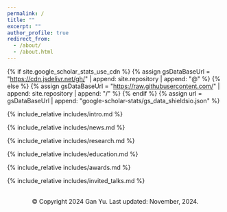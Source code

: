 ```yaml
---
permalink: /
title: ""
excerpt: ""
author_profile: true
redirect_from: 
  - /about/
  - /about.html
---
```


{% if site.google_scholar_stats_use_cdn %}
{% assign gsDataBaseUrl = "https://cdn.jsdelivr.net/gh/" | append: site.repository | append: "@" %}
{% else %}
{% assign gsDataBaseUrl = "https://raw.githubusercontent.com/" | append: site.repository | append: "/" %}
{% endif %}
{% assign url = gsDataBaseUrl | append: "google-scholar-stats/gs_data_shieldsio.json" %}


{% include_relative includes/intro.md %}

{% include_relative includes/news.md %}

{% include_relative includes/research.md %}

{% include_relative includes/education.md %}

{% include_relative includes/awards.md %}

{% include_relative includes/invited_talks.md %}

<center>
<script type='text/javascript' id='clustrmaps' src='//cdn.clustrmaps.com/map_v2.js?cl=ffffff&w=200&t=n&d=YaCEqTabkGhXbc9_VZFvuWg-a-Mfu1nj3xCZZdWZ5SY&co=2d78ad&cmo=3acc3a&cmn=ff5353&ct=ffffff'></script>
<br> &copy; Copyright 2024 Gan Yu. Last updated: November, 2024.
</center>

<!---  
    <a href="https://www.easycounter.com/">
    <img src="https://www.easycounter.com/counter.php?davidyugan"
    border="0" alt="Website Hit Counters"></a>
    unique visitors.  
 -->
